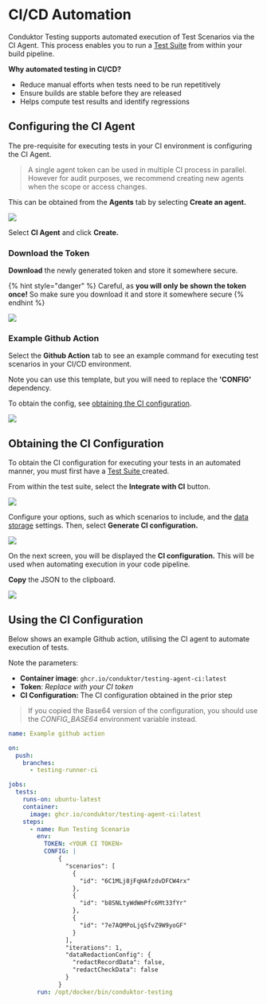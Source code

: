 # CI/CD Automation

Conduktor Testing supports automated execution of Test Scenarios via the CI Agent. This process enables you to run a [Test Suite](building-tests/test-suites.md) from within your build pipeline.

**Why automated testing in CI/CD?**

* Reduce manual efforts when tests need to be run repetitively
* Ensure builds are stable before they are released
* Helps compute test results and identify regressions

## Configuring the CI Agent

The pre-requisite for executing tests in your CI environment is configuring the CI Agent.&#x20;

> A single agent token can be used in multiple CI process in parallel. However for audit purposes, we recommend creating new agents when the scope or access changes.

This can be obtained from the **Agents** tab by selecting **Create an agent.**

![](<../.gitbook/assets/image (8).png>)

Select **CI Agent** and click **Create.**

### **Download the Token**

**Download** the newly generated token and store it somewhere secure.&#x20;

{% hint style="danger" %}
Careful, as **you will only be shown the token once!** So make sure you download it and store it somewhere secure
{% endhint %}

![](<../.gitbook/assets/image (34).png>)

### Example Github Action

Select the **Github Action** tab to see an example command for executing test scenarios in your CI/CD environment.

Note you can use this template,  but you will need to replace the **'CONFIG'** dependency.&#x20;

To obtain the config, see [obtaining the CI configuration](ci-cd-automation.md#obtaining-the-ci-configuration).&#x20;

![](<../.gitbook/assets/image (27).png>)

## Obtaining the CI Configuration

To obtain the CI configuration for executing your tests in an automated manner, you must first have a [Test Suite ](building-tests/test-suites.md)created.

From within the test suite, select the **Integrate with CI** button.

![](<../.gitbook/assets/image (162).png>)

Configure your options, such as which scenarios to include, and the [data storage](../miscellaneous/data-security.md) settings. Then, select **Generate CI configuration.**

![](<../.gitbook/assets/image (98).png>)

On the next screen, you will be displayed the **CI configuration.** This will be used when automating execution in your code pipeline.

**Copy** the JSON to the clipboard.

![](<../.gitbook/assets/image (8) (1).png>)

## Using the CI Configuration

Below shows an example Github action, utilising the CI agent to automate execution of tests.

Note the parameters:

* **Container image**: `ghcr.io/conduktor/testing-agent-ci:latest`
* **Token**: _Replace with your CI token_
* **CI Configuration:** The CI configuration obtained in the prior step

> If you copied the Base64 version of the configuration, you should use the _CONFIG\_BASE64_ environment variable instead.&#x20;

```yaml
name: Example github action

on:
  push:
    branches:
      - testing-runner-ci

jobs:
  tests:
    runs-on: ubuntu-latest
    container:
      image: ghcr.io/conduktor/testing-agent-ci:latest
    steps:
      - name: Run Testing Scenario
        env:
          TOKEN: <YOUR CI TOKEN>
          CONFIG: |
              {
                "scenarios": [
                  {
                    "id": "6C1MLj8jFqHAfzdvDFCW4rx"
                  },
                  {
                    "id": "b8SNLtyWdWmPfc6Mt33fYr"
                  },
                  {
                    "id": "7e7AQMPoLjqSfvZ9W9yoGF"
                  }
                ],
                "iterations": 1,
                "dataRedactionConfig": {
                  "redactRecordData": false,
                  "redactCheckData": false
                }
              }
        run: /opt/docker/bin/conduktor-testing
```
